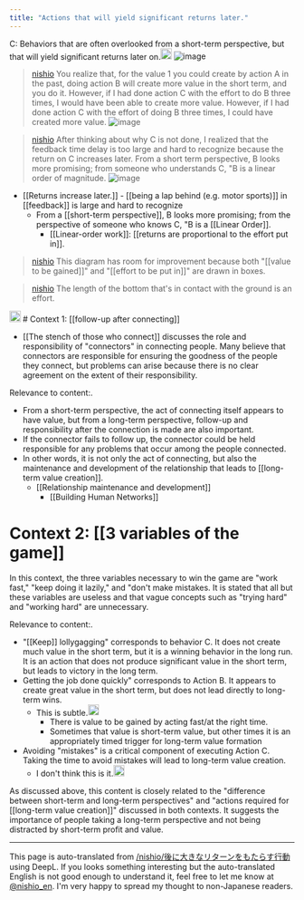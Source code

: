 ```yaml
---
title: "Actions that will yield significant returns later."
---
```


C: Behaviors that are often overlooked from a short-term perspective, but that will yield significant returns later on.<img src='https://scrapbox.io/api/pages/nishio-en/gpt/icon' alt='gpt.icon' height="19.5"/>
![image](https://gyazo.com/82d032b056e7434d0a82e43799bd3c61/thumb/1000)


> [nishio](https://twitter.com/nishio/status/1777186822055207244/quick_promote_web/intro) You realize that, for the value 1 you could create by action A in the past, doing action B will create more value in the short term, and you do it. However, if I had done action C with the effort to do B three times, I would have been able to create more value. However, if I had done action C with the effort of doing B three times, I could have created more value.
>  ![image](https://gyazo.com/6b004f7badb938854513e4a9486e1db8/thumb/1000)

> [nishio](https://twitter.com/nishio/status/1777188401466454392) After thinking about why C is not done, I realized that the feedback time delay is too large and hard to recognize because the return on C increases later. From a short term perspective, B looks more promising; from someone who understands C, "B is a linear order of magnitude.
>  ![image](https://gyazo.com/82d032b056e7434d0a82e43799bd3c61/thumb/1000)
- [[Returns increase later.]]
        - [[being a lap behind (e.g. motor sports)]] in [[feedback]] is large and hard to recognize
    - From a [[short-term perspective]], B looks more promising; from the perspective of someone who knows C, "B is a [[Linear Order]].
        - [[Linear-order work]]: [[returns are proportional to the effort put in]].

> [nishio](https://twitter.com/nishio/status/1777188700855906603) This diagram has room for improvement because both "[[value to be gained]]" and "[[effort to be put in]]" are drawn in boxes.

> [nishio](https://twitter.com/nishio/status/1777189000098517123) The length of the bottom that's in contact with the ground is an effort.

<img src='https://scrapbox.io/api/pages/nishio-en/claude/icon' alt='claude.icon' height="19.5"/>
# Context 1: [[follow-up after connecting]]

- [[The stench of those who connect]] discusses the role and responsibility of "connectors" in connecting people. Many believe that connectors are responsible for ensuring the goodness of the people they connect, but problems can arise because there is no clear agreement on the extent of their responsibility.

Relevance to content:.
- From a short-term perspective, the act of connecting itself appears to have value, but from a long-term perspective, follow-up and responsibility after the connection is made are also important.
- If the connector fails to follow up, the connector could be held responsible for any problems that occur among the people connected.
- In other words, it is not only the act of connecting, but also the maintenance and development of the relationship that leads to [[long-term value creation]].
    - [[Relationship maintenance and development]]
        - [[Building Human Networks]]

# Context 2: [[3 variables of the game]]

In this context, the three variables necessary to win the game are "work fast," "keep doing it lazily," and "don't make mistakes. It is stated that all but these variables are useless and that vague concepts such as "trying hard" and "working hard" are unnecessary.

Relevance to content:.
- "[[Keep]] lollygagging" corresponds to behavior C. It does not create much value in the short term, but it is a winning behavior in the long run. It is an action that does not produce significant value in the short term, but leads to victory in the long term.
- Getting the job done quickly" corresponds to Action B. It appears to create great value in the short term, but does not lead directly to long-term wins.
    - This is subtle.<img src='https://scrapbox.io/api/pages/nishio-en/nishio/icon' alt='nishio.icon' height="19.5"/>
        - There is value to be gained by acting fast/at the right time.
        - Sometimes that value is short-term value, but other times it is an appropriately timed trigger for long-term value formation
- Avoiding "mistakes" is a critical component of executing Action C. Taking the time to avoid mistakes will lead to long-term value creation.
    - I don't think this is it.<img src='https://scrapbox.io/api/pages/nishio-en/nishio/icon' alt='nishio.icon' height="19.5"/>

As discussed above, this content is closely related to the "difference between short-term and long-term perspectives" and "actions required for [[long-term value creation]]" discussed in both contexts. It suggests the importance of people taking a long-term perspective and not being distracted by short-term profit and value.

---
This page is auto-translated from [/nishio/後に大きなリターンをもたらす行動](https://scrapbox.io/nishio/後に大きなリターンをもたらす行動) using DeepL. If you looks something interesting but the auto-translated English is not good enough to understand it, feel free to let me know at [@nishio_en](https://twitter.com/nishio_en). I'm very happy to spread my thought to non-Japanese readers.